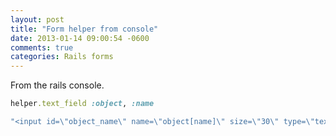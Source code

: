 ```yaml
---
layout: post
title: "Form helper from console"
date: 2013-01-14 09:00:54 -0600
comments: true
categories: Rails forms
---
```



From the rails console.

```ruby
helper.text_field :object, :name

"<input id=\"object_name\" name=\"object[name]\" size=\"30\" type=\"text\" />"
```
